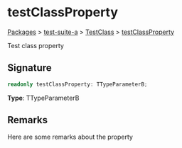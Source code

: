 # testClassProperty

[Packages](/) > [test-suite-a](/test-suite-a/) > [TestClass](/test-suite-a/testclass-class/) > [testClassProperty](/test-suite-a/testclass-class/testclassproperty-property)

Test class property

<h2 id="testclassproperty-signature">Signature</h2>

```typescript
readonly testClassProperty: TTypeParameterB;
```

**Type**: TTypeParameterB

<h2 id="testclassproperty-remarks">Remarks</h2>

Here are some remarks about the property
